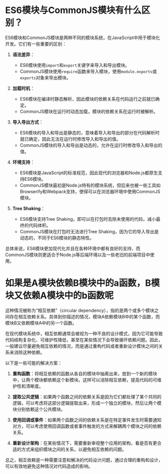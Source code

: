 # ES6模块与CommonJS模块有什么区别？

ES6模块和CommonJS模块是两种不同的模块系统，在JavaScript中用于模块化开发。它们有一些重要的区别：

1. **语法差异**：
   - ES6模块使用`import`和`export`关键字来导入和导出模块。
   - CommonJS模块使用`require`函数来导入模块，使用`module.exports`或`exports`对象来导出模块。

2. **加载时机**：
   - ES6模块在编译时静态解析，因此模块的依赖关系在代码运行之前就已确定。
   - CommonJS模块在运行时动态加载，模块的依赖关系在运行时被解析。

3. **导入导出方式**：
   - ES6模块的导入和导出是静态的，意味着导入和导出的部分在代码解析时就已确定，因此无法在运行时修改导入和导出的值。
   - CommonJS模块的导入和导出是动态的，允许在运行时修改导入和导出的值。

4. **环境支持**：
   - ES6模块是JavaScript的标准规范，因此现代的浏览器和Node.js都原生支持ES6模块。
   - CommonJS模块最初是Node.js特有的模块系统，但后来也被一些工具如Browserify和Webpack支持，使得可以在浏览器环境中使用CommonJS模块。

5. **Tree Shaking**：
   - ES6模块支持Tree Shaking，即可以在打包时去除未使用的代码，减小最终的代码体积。
   - CommonJS模块在打包时无法进行Tree Shaking，因为它的导入导出是动态的，不同于ES6模块的静态特性。

总体来说，ES6模块更加现代化并且在各种环境中都有良好的支持，而CommonJS模块则更适合于Node.js等后端环境以及一些老旧的前端项目中使用。


# 如果是A模块依赖B模块中的a函数，B模块又依赖A模块中的b函数呢

这种情况被称为“相互依赖”（circular dependency），指的是两个或多个模块之间存在相互依赖关系。具体到你描述的情况，模块A依赖模块B中的某个函数，而模块B又依赖模块A中的另一个函数。

在现代模块系统中，相互依赖通常会被视为一种不良的设计模式，因为它可能导致代码结构复杂化、可维护性降低，甚至在某些情况下会导致循环依赖问题。因此，一般建议尽量避免相互依赖的情况，而是通过重构代码或者重新设计模块之间的关系来消除这种依赖。

以下是一些可能的解决方案：

1. **重构函数**：将相互依赖的函数从各自的模块中抽离出来，放到一个新的模块中，让两个模块都依赖这个新模块。这样可以消除相互依赖，提高代码的可维护性和清晰度。

2. **提取公共逻辑**：如果两个函数之间的依赖关系是因为它们都处理了某个共同的逻辑，可以考虑将这部分逻辑提取出来，形成一个独立的模块，然后让两个模块分别依赖这个公共模块。

3. **使用回调或事件**：如果两个函数之间的依赖关系是在特定事件发生时需要通知对方，可以考虑使用回调函数或者事件触发的方式来解耦两个模块之间的依赖关系。

4. **重新设计架构**：在某些情况下，需要重新审视整个应用的架构，看是否有更合适的方式来组织模块之间的关系，以避免相互依赖的问题。

总之，相互依赖是一种需要注意和解决的代码设计问题，通过合理的重构和设计，可以有效地避免这种情况对代码造成的影响。

